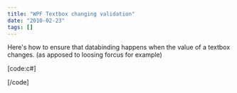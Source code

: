 ```yaml
---
title: "WPF Textbox changing validation"
date: "2010-02-23"
tags: []
---
```


Here's how to ensure that databinding happens when the value of a textbox changes. (as apposed to loosing forcus for example)

[code:c#]

[/code]
